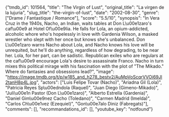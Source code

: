 {"tmdb_id": 101564, "title": "The Virgin of Lust", "original_title": "La virgen de la lujuria", "slug_title": "the-virgin-of-lust", "date": "2002-08-30", "genre": ["Drame / Fantastique / Romance"], "score": "5.5/10", "synopsis": "In Vera Cruz in the 1940s, Nacho, an Indian, waits tables at Don L\u00e1zaro's caf\u00e9 at Hotel Of\u00e9lia. He falls for Lola, an opium-addicted, alcoholic whore who's hopelessly in love with Gardenia Wilson, a masked wrestler who slept with her once but knows she's unbalanced. Don L\u00e1zaro warns Nacho about Lola, and Nacho knows his love will be unrequited, but he'll do anything, regardless of how degrading, to be near her. Lola, for her part, can be sadistic. Republican exiles who are regulars at the caf\u00e9 encourage Lola's desire to assassinate Franco. Nacho in turn mixes this political mirage with his fascination with the plot of \"The Mikado.\" Where do fantasies and obsessions lead?", "image": "https://image.tmdb.org/t/p/w185_and_h278_bestv2/AuMpVoScqrVVOi69Jl2tanH8p4L.jpg", "actors": ["Luis Felipe Tovar (Nacho)", "Ariadna Gil (Lola)", "Patricia Reyes Sp\u00edndola (Raquel)", "Juan Diego (Gimeno-Mikado)", "Juli\u00e1n Pastor (Don L\u00e1zaro)", "Alberto Estrella (Gardenia)", "Daniel Gim\u00e9nez Cacho (Toledano)", "Carmen Madrid (Imelda)", "Carlos Ch\u00e1vez (Ezequiel)", "Gon\u00e7alo Diniz (Fabregats)"], "comments": [], "recommandations_id": [], "youtube_key": "notfound"}
